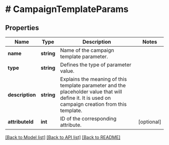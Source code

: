 # # CampaignTemplateParams

## Properties

Name | Type | Description | Notes
------------ | ------------- | ------------- | -------------
**name** | **string** | Name of the campaign template parameter. | 
**type** | **string** | Defines the type of parameter value. | 
**description** | **string** | Explains the meaning of this template parameter and the placeholder value that will define it. It is used on campaign creation from this template. | 
**attributeId** | **int** | ID of the corresponding attribute. | [optional] 

[[Back to Model list]](../../README.md#documentation-for-models) [[Back to API list]](../../README.md#documentation-for-api-endpoints) [[Back to README]](../../README.md)


